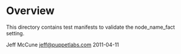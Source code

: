 # Overview

This directory contains test manifests to validate the node_name_fact setting.

Jeff McCune <jeff@puppetlabs.com> 2011-04-11


